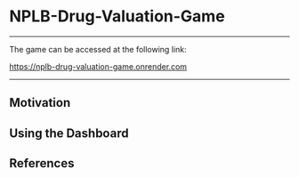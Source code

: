 # NPLB-Drug-Valuation-Game

***
The game can be accessed at the following link: 

https://nplb-drug-valuation-game.onrender.com
***

## Motivation

## Using the Dashboard

## References
